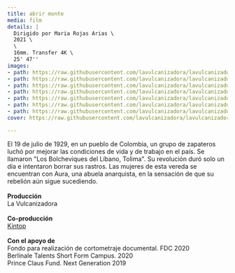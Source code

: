 ```yaml
---
title: abrir monte
media: film
details: |
  Dirigido por Maria Rojas Arias \
  2021 \
  \
  16mm. Transfer 4K \
  25' 47''
images:
- path: https://raw.githubusercontent.com/lavulcanizadora/lavulcanizadora/main/uploads/abrir-monte/abrir-monte-1.jpg
- path: https://raw.githubusercontent.com/lavulcanizadora/lavulcanizadora/main/uploads/abrir-monte/abrir-monte-2.jpg
- path: https://raw.githubusercontent.com/lavulcanizadora/lavulcanizadora/main/uploads/abrir-monte/abrir-monte-3.jpg
- path: https://raw.githubusercontent.com/lavulcanizadora/lavulcanizadora/main/uploads/abrir-monte/abrir-monte-4.jpg
- path: https://raw.githubusercontent.com/lavulcanizadora/lavulcanizadora/main/uploads/abrir-monte/abrir-monte-5.jpg
- path: https://raw.githubusercontent.com/lavulcanizadora/lavulcanizadora/main/uploads/abrir-monte/abrir-monte-6.jpg
- path: https://raw.githubusercontent.com/lavulcanizadora/lavulcanizadora/main/uploads/abrir-monte/abrir-monte-7.jpg
cover: https://raw.githubusercontent.com/lavulcanizadora/lavulcanizadora/main/uploads/project-covers/abrir-monte-cover.png

---
```

El 19 de julio de 1929, en un pueblo de Colombia, un grupo de zapateros luchó por mejorar las condiciones de vida y de trabajo en el país. Se llamaron "Los Bolcheviques del Líbano, Tolima". Su revolución duró solo un día e intentaron borrar sus rastros. Las mujeres de esta vereda se encuentran con Aura, una abuela anarquista, en la sensación de que su rebelión aún sigue sucediendo. <br> <br> **Producción**
<br>
La Vulcanizadora
<br>
<br>
**Co-producción**
<br>
[Kintop](www.kintop.pt)
<br>
<br>
**Con el apoyo de**
<br>
Fondo para realización de cortometraje documental. FDC 2020
<br>
Berlinale Talents Short Form Campus. 2020
<br>
Prince Claus Fund. Next Generation 2019